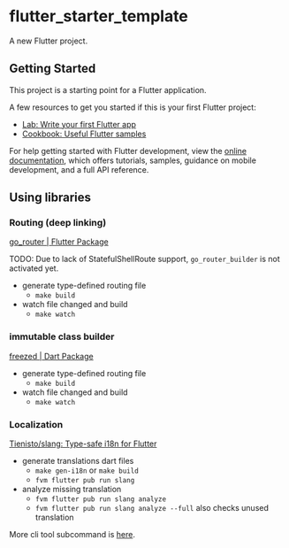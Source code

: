 # flutter_starter_template

A new Flutter project.

## Getting Started

This project is a starting point for a Flutter application.

A few resources to get you started if this is your first Flutter project:

- [Lab: Write your first Flutter app](https://docs.flutter.dev/get-started/codelab)
- [Cookbook: Useful Flutter samples](https://docs.flutter.dev/cookbook)

For help getting started with Flutter development, view the
[online documentation](https://docs.flutter.dev/), which offers tutorials,
samples, guidance on mobile development, and a full API reference.

## Using libraries

### Routing (deep linking)

[go_router | Flutter Package](https://pub.dev/packages/go_router)

TODO: Due to lack of StatefulShellRoute support, `go_router_builder` is not activated yet.

- generate type-defined routing file
  - `make build`
- watch file changed and build
  - `make watch`

### immutable class builder

[freezed \| Dart Package](https://pub.dev/packages/freezed)

- generate type-defined routing file
  - `make build`
- watch file changed and build
  - `make watch`

### Localization

[Tienisto/slang: Type\-safe i18n for Flutter](https://github.com/Tienisto/slang)

- generate translations dart files
  - `make gen-i18n` or `make build`
  - `fvm flutter pub run slang`
- analyze missing translation
  - `fvm flutter pub run slang analyze`
  - `fvm flutter pub run slang analyze --full` also checks unused translation

More cli tool subcommand is [here](https://github.com/Tienisto/slang#tools).